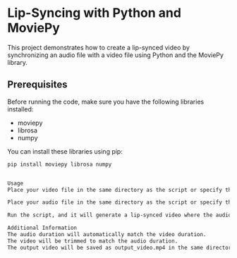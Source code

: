 # Lip-Syncing with Python and MoviePy

This project demonstrates how to create a lip-synced video by synchronizing an audio file with a video file using Python and the MoviePy library.

## Prerequisites

Before running the code, make sure you have the following libraries installed:

- moviepy
- librosa
- numpy

You can install these libraries using pip:

```bash
pip install moviepy librosa numpy


Usage
Place your video file in the same directory as the script or specify the correct path to the video file in the code.

Place your audio file in the same directory as the script or specify the correct path to the audio file in the code.

Run the script, and it will generate a lip-synced video where the audio matches the lip movements of the characters in the video.

Additional Information
The audio duration will automatically match the video duration.
The video will be trimmed to match the audio duration.
The output video will be saved as output_video.mp4 in the same directory as the script.
